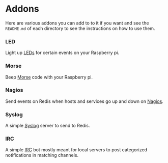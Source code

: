 # Addons
Here are various addons you can add to to it if you want and see the `README.md` of each directory to see the instructions on how to use them.

### LED
Light up [LEDs](/addons/led/) for certain events on your Raspberry pi.

### Morse
Beep [Morse](/addons/morse) code with your Raspberry pi.

### Nagios
Send events on Redis when hosts and services go up and down on [Nagios](/addons/nagios/).

### Syslog
A simple [Syslog](/addons/syslog/) server to send to Redis.

### IRC
A simple [IRC](/addons/irc/) bot mostly meant for local servers to post categorized notifications in matching channels.
